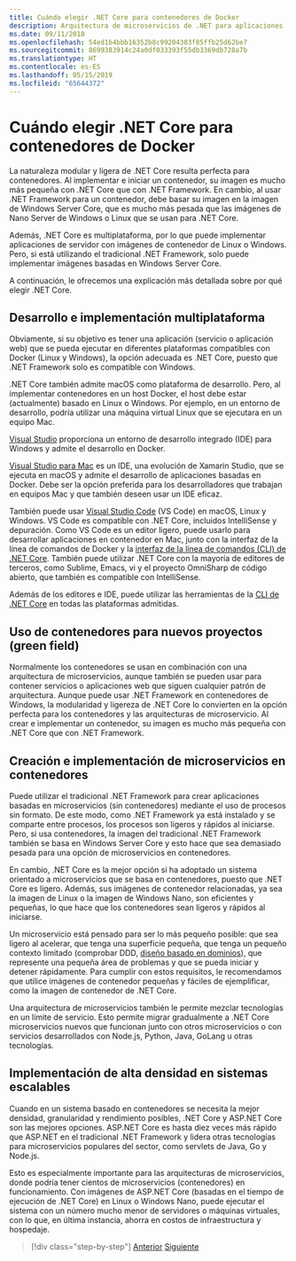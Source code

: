 ```yaml
---
title: Cuándo elegir .NET Core para contenedores de Docker
description: Arquitectura de microservicios de .NET para aplicaciones .NET en contenedor | Cuándo elegir .NET Core para contenedores de Docker
ms.date: 09/11/2018
ms.openlocfilehash: 54ed1b4bbb16352b8c99204383f85ffb25d62be7
ms.sourcegitcommit: 8699383914c24a0df033393f55db3369db728a7b
ms.translationtype: HT
ms.contentlocale: es-ES
ms.lasthandoff: 05/15/2019
ms.locfileid: "65644372"
---
```

# <a name="when-to-choose-net-core-for-docker-containers"></a>Cuándo elegir .NET Core para contenedores de Docker

La naturaleza modular y ligera de .NET Core resulta perfecta para contenedores. Al implementar e iniciar un contenedor, su imagen es mucho más pequeña con .NET Core que con .NET Framework. En cambio, al usar .NET Framework para un contenedor, debe basar su imagen en la imagen de Windows Server Core, que es mucho más pesada que las imágenes de Nano Server de Windows o Linux que se usan para .NET Core.

Además, .NET Core es multiplataforma, por lo que puede implementar aplicaciones de servidor con imágenes de contenedor de Linux o Windows. Pero, si está utilizando el tradicional .NET Framework, solo puede implementar imágenes basadas en Windows Server Core.

A continuación, le ofrecemos una explicación más detallada sobre por qué elegir .NET Core.

## <a name="developing-and-deploying-cross-platform"></a>Desarrollo e implementación multiplataforma

Obviamente, si su objetivo es tener una aplicación (servicio o aplicación web) que se pueda ejecutar en diferentes plataformas compatibles con Docker (Linux y Windows), la opción adecuada es .NET Core, puesto que .NET Framework solo es compatible con Windows.

.NET Core también admite macOS como plataforma de desarrollo. Pero, al implementar contenedores en un host Docker, el host debe estar (actualmente) basado en Linux o Windows. Por ejemplo, en un entorno de desarrollo, podría utilizar una máquina virtual Linux que se ejecutara en un equipo Mac.

[Visual Studio](https://www.visualstudio.com/vs/) proporciona un entorno de desarrollo integrado (IDE) para Windows y admite el desarrollo en Docker.

[Visual Studio para Mac](https://www.visualstudio.com/vs/visual-studio-mac/) es un IDE, una evolución de Xamarin Studio, que se ejecuta en macOS y admite el desarrollo de aplicaciones basadas en Docker. Debe ser la opción preferida para los desarrolladores que trabajan en equipos Mac y que también deseen usar un IDE eficaz.

También puede usar [Visual Studio Code](https://code.visualstudio.com/) (VS Code) en macOS, Linux y Windows. VS Code es compatible con .NET Core, incluidos IntelliSense y depuración. Como VS Code es un editor ligero, puede usarlo para desarrollar aplicaciones en contenedor en Mac, junto con la interfaz de la línea de comandos de Docker y la [interfaz de la línea de comandos (CLI) de .NET Core](../../../core/tools/index.md). También puede utilizar .NET Core con la mayoría de editores de terceros, como Sublime, Emacs, vi y el proyecto OmniSharp de código abierto, que también es compatible con IntelliSense.

Además de los editores e IDE, puede utilizar las herramientas de la [CLI de .NET Core](../../../core/tools/index.md) en todas las plataformas admitidas.

## <a name="using-containers-for-new-green-field-projects"></a>Uso de contenedores para nuevos proyectos (green field)

Normalmente los contenedores se usan en combinación con una arquitectura de microservicios, aunque también se pueden usar para contener servicios o aplicaciones web que siguen cualquier patrón de arquitectura. Aunque puede usar .NET Framework en contenedores de Windows, la modularidad y ligereza de .NET Core lo convierten en la opción perfecta para los contenedores y las arquitecturas de microservicio. Al crear e implementar un contenedor, su imagen es mucho más pequeña con .NET Core que con .NET Framework.

## <a name="creating-and-deploying-microservices-on-containers"></a>Creación e implementación de microservicios en contenedores

Puede utilizar el tradicional .NET Framework para crear aplicaciones basadas en microservicios (sin contenedores) mediante el uso de procesos sin formato. De este modo, como .NET Framework ya está instalado y se comparte entre procesos, los procesos son ligeros y rápidos al iniciarse. Pero, si usa contenedores, la imagen del tradicional .NET Framework también se basa en Windows Server Core y esto hace que sea demasiado pesada para una opción de microservicios en contenedores.

En cambio, .NET Core es la mejor opción si ha adoptado un sistema orientado a microservicios que se basa en contenedores, puesto que .NET Core es ligero. Además, sus imágenes de contenedor relacionadas, ya sea la imagen de Linux o la imagen de Windows Nano, son eficientes y pequeñas, lo que hace que los contenedores sean ligeros y rápidos al iniciarse.

Un microservicio está pensado para ser lo más pequeño posible: que sea ligero al acelerar, que tenga una superficie pequeña, que tenga un pequeño contexto limitado (comprobar DDD, [diseño basado en dominios](https://en.wikipedia.org/wiki/Domain-driven_design)), que represente una pequeña área de problemas y que se pueda iniciar y detener rápidamente. Para cumplir con estos requisitos, le recomendamos que utilice imágenes de contenedor pequeñas y fáciles de ejemplificar, como la imagen de contenedor de .NET Core.

Una arquitectura de microservicios también le permite mezclar tecnologías en un límite de servicio. Esto permite migrar gradualmente a .NET Core microservicios nuevos que funcionan junto con otros microservicios o con servicios desarrollados con Node.js, Python, Java, GoLang u otras tecnologías.

## <a name="deploying-high-density-in-scalable-systems"></a>Implementación de alta densidad en sistemas escalables

Cuando en un sistema basado en contenedores se necesita la mejor densidad, granularidad y rendimiento posibles, .NET Core y ASP.NET Core son las mejores opciones. ASP.NET Core es hasta diez veces más rápido que ASP.NET en el tradicional .NET Framework y lidera otras tecnologías para microservicios populares del sector, como servlets de Java, Go y Node.js.

Esto es especialmente importante para las arquitecturas de microservicios, donde podría tener cientos de microservicios (contenedores) en funcionamiento. Con imágenes de ASP.NET Core (basadas en el tiempo de ejecución de .NET Core) en Linux o Windows Nano, puede ejecutar el sistema con un número mucho menor de servidores o máquinas virtuales, con lo que, en última instancia, ahorra en costos de infraestructura y hospedaje.

>[!div class="step-by-step"]
>[Anterior](general-guidance.md)
>[Siguiente](net-framework-container-scenarios.md)
